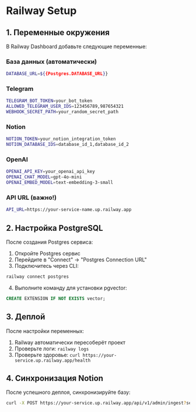 # Railway Setup

## 1. Переменные окружения

В Railway Dashboard добавьте следующие переменные:

### База данных (автоматически)
```bash
DATABASE_URL=${{Postgres.DATABASE_URL}}
```

### Telegram
```bash
TELEGRAM_BOT_TOKEN=your_bot_token
ALLOWED_TELEGRAM_USER_IDS=123456789,987654321
WEBHOOK_SECRET_PATH=your_random_secret_path
```

### Notion
```bash
NOTION_TOKEN=your_notion_integration_token
NOTION_DATABASE_IDS=database_id_1,database_id_2
```

### OpenAI
```bash
OPENAI_API_KEY=your_openai_api_key
OPENAI_CHAT_MODEL=gpt-4o-mini
OPENAI_EMBED_MODEL=text-embedding-3-small
```

### API URL (важно!)
```bash
API_URL=https://your-service-name.up.railway.app
```

## 2. Настройка PostgreSQL

После создания Postgres сервиса:

1. Откройте Postgres сервис
2. Перейдите в "Connect" → "Postgres Connection URL"
3. Подключитесь через CLI:
```bash
railway connect postgres
```

4. Выполните команду для установки pgvector:
```sql
CREATE EXTENSION IF NOT EXISTS vector;
```

## 3. Деплой

После настройки переменных:
1. Railway автоматически пересоберёт проект
2. Проверьте логи: `railway logs`
3. Проверьте здоровье: `curl https://your-service.up.railway.app/health`

## 4. Синхронизация Notion

После успешного деплоя, синхронизируйте базу:
```bash
curl -X POST https://your-service.up.railway.app/api/v1/admin/ingest?secret=your_webhook_secret
```

